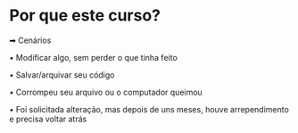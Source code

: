 # Por que este curso?

➡ Cenários

• Modificar algo, sem perder o que tinha feito

• Salvar/arquivar seu código

• Corrompeu seu arquivo ou o computador queimou

• Foi solicitada alteração, mas depois de uns meses, houve arrependimento e precisa voltar atrás